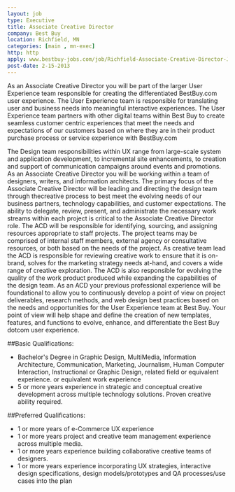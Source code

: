 ```yaml
---
layout: job
type: Executive
title: Associate Creative Director
company: Best Buy
location: Richfield, MN
categories: [main , mn-exec]
http: http
apply: www.bestbuy-jobs.com/job/Richfield-Associate-Creative-Director-Job-MN-55423/2424411/?feedId=372&campaignId=23?utm_source=workcreative.net
post-date: 2-15-2013
---
```


As an Associate Creative Director you will be part of the larger User Experience team responsible for creating the differentiated BestBuy.com user experience. The User Experience team is responsible for translating user and business needs into meaningful interactive experiences. The User Experience team partners with other digital teams within Best Buy to create seamless customer centric experiences that meet the needs and expectations of our customers based on where they are in their product purchase process or service experience with BestBuy.com

The Design team responsibilities within UX range from large-scale system and application development, to incremental site enhancements, to creation and support of communication campaigns around events and promotions. As an Associate Creative Director you will be working within a team of designers, writers, and information architects. The primary focus of the Associate Creative Director will be leading and directing the design team through thecreative process to best meet the evolving needs of our business partners, technology capabilities, and customer expectations. The ability to delegate, review, present, and administrate the necessary work streams within each project is critical to the Associate Creative Director role. The ACD will be responsible for identifying, sourcing, and assigning resources appropriate to staff projects. The project teams may be comprised of internal staff members, external agency or consultative resources, or both based on the needs of the project. As creative team lead the ACD is responsible for reviewing creative work to ensure that it is on-brand, solves for the marketing strategy needs at-hand, and covers a wide range of creative exploration. The ACD is also responsible for evolving the quality of the work product produced while expanding the capabilities of the design team. As an ACD your previous professional experience will be foundational to allow you to continuously develop a point of view on project deliverables, research methods, and web design best practices based on the needs and opportunities for the User Experience team at Best Buy. Your point of view will help shape and define the creation of new templates, features, and functions to evolve, enhance, and differentiate the Best Buy dotcom user experience.

##Basic Qualifications:
* Bachelor's Degree in Graphic Design, MultiMedia, Information Architecture, Communication, Marketing, Journalism, Human Computer Interaction, Instructional or Graphic Design, related field or equivalent experience. or equivalent work experience
* 5 or more years experience in strategic and conceptual creative development across multiple technology solutions. Proven creative ability required.

##Preferred Qualifications:
* 1 or more years of e-Commerce UX experience
* 1 or more years project and creative team management experience across multiple media.
* 1 or more years experience building collaborative creative teams of designers.
* 1 or more years experience incorporating UX strategies, interactive design specifications, design models/prototypes and QA processes/use cases into the plan